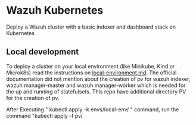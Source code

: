 # Wazuh Kubernetes

Deploy a Wazuh cluster with a basic indexer and dashboard stack on Kubernetes

## Local development

To deploy a cluster on your local environment (like Minikube, Kind or Microk8s) read the instructions on [local-environment.md](local-environment.md).
The official documentation did not mention about the creation of pv for wazuh indexer, wazuh manager-master and wazuh manager-worker which is needed for the up and running of statefulsets. This repo have additional directory PV for the creation of pv.

After Executing " kubectl apply -k envs/local-env/ " command, run the command "kubectl apply -f pv/
